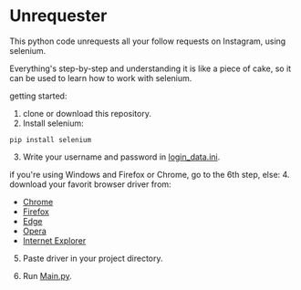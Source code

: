# Unrequester

This python code unrequests all your follow requests on Instagram, using selenium.

Everything's step-by-step and understanding it is like a piece of cake, so it can be used to learn how to work with selenium.


getting started:
1. clone or download this repository.
2. Install selenium:
```
pip install selenium
```
3. Write your username and password in [login_data.ini](https://github.com/ChamRun/Unrequester/blob/main/login_data.ini).

if you're using Windows and Firefox or Chrome, go to the 6th step, else:
4. download your favorit browser driver from:
 + [Chrome](https://chromedriver.chromium.org/downloads)
 + [Firefox](https://github.com/mozilla/geckodriver/releases)
 + [Edge](https://developer.microsoft.com/en-us/microsoft-edge/tools/webdriver/)
 + [Opera](https://github.com/operasoftware/operachromiumdriver/releases)
 + [Internet Explorer](https://www.selenium.dev/downloads/)

5. Paste driver in your project directory.
 
6. Run [Main.py](https://github.com/ChamRun/Unrequester/blob/main/Main.py).

